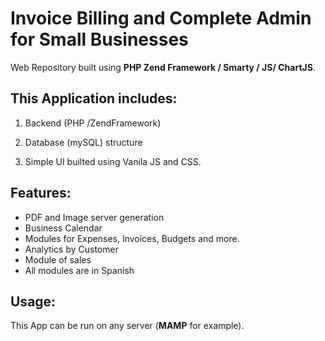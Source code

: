 # Invoice Billing and Complete Admin for Small Businesses

Web Repository built using <b>PHP Zend Framework / Smarty / JS/ ChartJS</b>.

## This Application includes:

1) Backend (PHP /ZendFramework)

2) Database (mySQL) structure

3) Simple UI builted using Vanila JS and CSS.

## Features:

* PDF and Image server generation<br>
* Business Calendar<br>
* Modules for Expenses, Invoices, Budgets and more.<br>
* Analytics by Customer<br>
* Module of sales<br>
* All modules are in Spanish<br>

## Usage:

This App can be run on any server (<b>MAMP</b> for example).